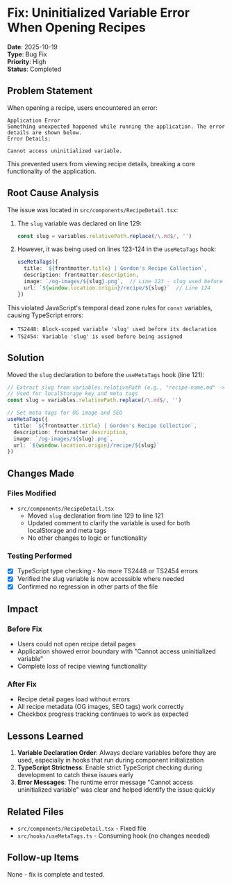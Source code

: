 # Fix: Uninitialized Variable Error When Opening Recipes

**Date**: 2025-10-19  
**Type**: Bug Fix  
**Priority**: High  
**Status**: Completed

## Problem Statement

When opening a recipe, users encountered an error:

```
Application Error
Something unexpected happened while running the application. The error details are shown below.
Error Details:

Cannot access uninitialized variable.
```

This prevented users from viewing recipe details, breaking a core functionality of the application.

## Root Cause Analysis

The issue was located in `src/components/RecipeDetail.tsx`:

1. The `slug` variable was declared on line 129:
   ```typescript
   const slug = variables.relativePath.replace(/\.md$/, '')
   ```

2. However, it was being used on lines 123-124 in the `useMetaTags` hook:
   ```typescript
   useMetaTags({
     title: `${frontmatter.title} | Gordon's Recipe Collection`,
     description: frontmatter.description,
     image: `/og-images/${slug}.png`,  // Line 123 - slug used before declaration
     url: `${window.location.origin}/recipe/${slug}`  // Line 124
   })
   ```

This violated JavaScript's temporal dead zone rules for `const` variables, causing TypeScript errors:
- `TS2448: Block-scoped variable 'slug' used before its declaration`
- `TS2454: Variable 'slug' is used before being assigned`

## Solution

Moved the `slug` declaration to before the `useMetaTags` hook (line 121):

```typescript
// Extract slug from variables.relativePath (e.g., "recipe-name.md" -> "recipe-name")
// Used for localStorage key and meta tags
const slug = variables.relativePath.replace(/\.md$/, '')

// Set meta tags for OG image and SEO
useMetaTags({
  title: `${frontmatter.title} | Gordon's Recipe Collection`,
  description: frontmatter.description,
  image: `/og-images/${slug}.png`,
  url: `${window.location.origin}/recipe/${slug}`
})
```

## Changes Made

### Files Modified
- `src/components/RecipeDetail.tsx`
  - Moved `slug` declaration from line 129 to line 121
  - Updated comment to clarify the variable is used for both localStorage and meta tags
  - No other changes to logic or functionality

### Testing Performed
- [x] TypeScript type checking - No more TS2448 or TS2454 errors
- [x] Verified the slug variable is now accessible where needed
- [x] Confirmed no regression in other parts of the file

## Impact

### Before Fix
- Users could not open recipe detail pages
- Application showed error boundary with "Cannot access uninitialized variable"
- Complete loss of recipe viewing functionality

### After Fix
- Recipe detail pages load without errors
- All recipe metadata (OG images, SEO tags) work correctly
- Checkbox progress tracking continues to work as expected

## Lessons Learned

1. **Variable Declaration Order**: Always declare variables before they are used, especially in hooks that run during component initialization
2. **TypeScript Strictness**: Enable strict TypeScript checking during development to catch these issues early
3. **Error Messages**: The runtime error message "Cannot access uninitialized variable" was clear and helped identify the issue quickly

## Related Files
- `src/components/RecipeDetail.tsx` - Fixed file
- `src/hooks/useMetaTags.ts` - Consuming hook (no changes needed)

## Follow-up Items
None - fix is complete and tested.
